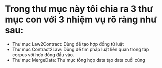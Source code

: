 # Trong thư mục này tôi chia ra 3 thư mục con với 3 nhiệm vụ rõ ràng như sau: 
- Thư mục Law2Contract: Dùng để tạo hợp đồng từ luật
- Thư mục Contract2Law: Dùng để tìm pháp luật liên quan trong tập corpus với hợp đồng đầu vào.
- Thư mục MergeData: Thư mục tổng hợp data tạo data cuối cùng